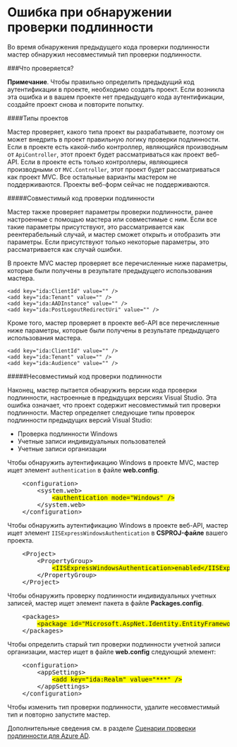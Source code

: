 <properties 
	pageTitle="Ошибка при обнаружении проверки подлинности" 
	description="Мастер подключения к Active Directory обнаружил несовместимый тип проверки подлинности" 
	services="active-directory" 
	documentationCenter="" 
	authors="patshea123" 
	manager="douge" 
	editor="tglee"/>
  
<tags 
	ms.service="active-directory" 
	ms.workload="web" 
	ms.tgt_pltfrm="vs-getting-started" 
	ms.devlang="na" 
	ms.topic="article" 
	ms.date="05/06/2015" 
	ms.author="patshea123"/>

# Ошибка при обнаружении проверки подлинности

Во время обнаружения предыдущего кода проверки подлинности мастер обнаружил несовместимый тип проверки подлинности.

###Что проверяется?

**Примечание**. Чтобы правильно определить предыдущий код аутентификации в проекте, необходимо создать проект. Если возникла эта ошибка и в вашем проекте нет предыдущего кода аутентификации, создайте проект снова и повторите попытку.

####Типы проектов

Мастер проверяет, какого типа проект вы разрабатываете, поэтому он может внедрить в проект правильную логику проверки подлинности. Если в проекте есть какой-либо контроллер, являющийся производным от `ApiController`, этот проект будет рассматриваться как проект веб-API. Если в проекте есть только контроллеры, являющиеся производными от `MVC.Controller`, этот проект будет рассматриваться как проект MVC. Все остальные варианты мастером не поддерживаются. Проекты веб-форм сейчас не поддерживаются.

#####Совместимый код проверки подлинности

Мастер также проверяет параметры проверки подлинности, ранее настроенные с помощью мастера или совместимые с ним. Если все такие параметры присутствуют, это рассматривается как реентерабельный случай, и мастер сможет открыть и отобразить эти параметры. Если присутствуют только некоторые параметры, это рассматривается как случай ошибки.

В проекте MVC мастер проверяет все перечисленные ниже параметры, которые были получены в результате предыдущего использования мастера.

	<add key="ida:ClientId" value="" />
	<add key="ida:Tenant" value="" />
	<add key="ida:AADInstance" value="" />
	<add key="ida:PostLogoutRedirectUri" value="" />

Кроме того, мастер проверяет в проекте веб-API все перечисленные ниже параметры, которые были получены в результате предыдущего использования мастера.

	<add key="ida:ClientId" value="" />
	<add key="ida:Tenant" value="" />
	<add key="ida:Audience" value="" />

#####Несовместимый код проверки подлинности

Наконец, мастер пытается обнаружить версии кода проверки подлинности, настроенные в предыдущих версиях Visual Studio. Эта ошибка означает, что проект содержит несовместимый тип проверки подлинности. Мастер определяет следующие типы проверок подлинности предыдущих версий Visual Studio:

* Проверка подлинности Windows 
* Учетные записи индивидуальных пользователей 
* Учетные записи организации 
 

Чтобы обнаружить аутентификацию Windows в проекте MVC, мастер ищет элемент `authentication` в файле **web.config**.

<PRE class="prettyprint">
	&lt;configuration&gt;
	    &lt;system.web&gt;
	        <span style="background-color: yellow">&lt;authentication mode="Windows" /&gt;</span>
	    &lt;/system.web&gt;
	&lt;/configuration&gt;
</pre>

Чтобы обнаружить аутентификацию Windows в проекте веб-API, мастер ищет элемент `IISExpressWindowsAuthentication` в **CSPROJ-файле** вашего проекта.

<PRE class="prettyprint">
	&lt;Project&gt;
	    &lt;PropertyGroup&gt;
	        <span style="background-color: yellow">&lt;IISExpressWindowsAuthentication&gt;enabled&lt;/IISExpressWindowsAuthentication&gt;</span>
	    &lt;/PropertyGroup>
	&lt;/Project&gt;
</PRE>

Чтобы обнаружить проверку подлинности индивидуальных учетных записей, мастер ищет элемент пакета в файле **Packages.config**.

<PRE class="prettyprint">
	&lt;packages&gt;
	    <span style="background-color: yellow">&lt;package id="Microsoft.AspNet.Identity.EntityFramework" version="2.1.0" targetFramework="net45" /&gt;</span>
	&lt;/packages&gt;
</PRE>

Чтобы определить старый тип проверки подлинности учетной записи организации, мастер ищет в файле **web.config** следующий элемент:

<PRE class="prettyprint">
	&lt;configuration&gt;
	    &lt;appSettings&gt;
	        <span style="background-color: yellow">&lt;add key="ida:Realm" value="***" /&gt;</span>
	    &lt;/appSettings&gt;
	&lt;/configuration&gt;
</PRE>

Чтобы изменить тип проверки подлинности, удалите несовместимый тип и повторно запустите мастер.

Дополнительные сведения см. в разделе [Сценарии проверки подлинности для Azure AD](active-directory-authentication-scenarios.md).
 

<!---HONumber=62-->